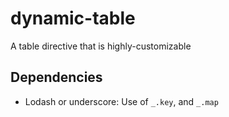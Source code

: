 # dynamic-table
A table directive that is highly-customizable
## Dependencies
- Lodash or underscore: Use of `_.key`, and `_.map`
